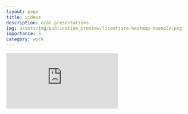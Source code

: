 ```yaml
---
layout: page
title: videos
description: oral presentations
img: assets/img/publication_preview/licentiate-heatmap-example.png
importance: 3
category: work
---
```


<div class="row justify-content-sm-center">
<div class="col-sm-8 mt-3 mt-md-0 embed-responsive embed-responsive-16by9">
  <iframe class="embed-responsive-item" src="https://www.youtube.com/embed/wXgkXEz2T_Q?si=6KRlb5SO-wbw90Re&amp;start=1&amp;mute=1" title="Remote Presentation at EMIP23" frameborder="0" allow="accelerometer; autoplay; clipboard-write; encrypted-media; gyroscope; picture-in-picture; web-share" referrerpolicy="strict-origin-when-cross-origin" allowfullscreen></iframe>
</div>
</div>
